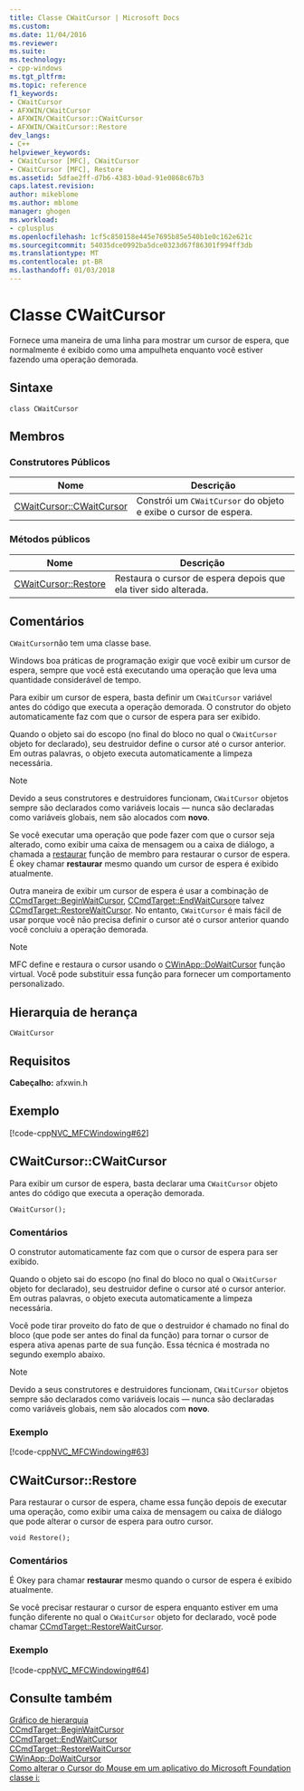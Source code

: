 ```yaml
---
title: Classe CWaitCursor | Microsoft Docs
ms.custom: 
ms.date: 11/04/2016
ms.reviewer: 
ms.suite: 
ms.technology:
- cpp-windows
ms.tgt_pltfrm: 
ms.topic: reference
f1_keywords:
- CWaitCursor
- AFXWIN/CWaitCursor
- AFXWIN/CWaitCursor::CWaitCursor
- AFXWIN/CWaitCursor::Restore
dev_langs:
- C++
helpviewer_keywords:
- CWaitCursor [MFC], CWaitCursor
- CWaitCursor [MFC], Restore
ms.assetid: 5dfae2ff-d7b6-4383-b0ad-91e0868c67b3
caps.latest.revision: 
author: mikeblome
ms.author: mblome
manager: ghogen
ms.workload:
- cplusplus
ms.openlocfilehash: 1cf5c850158e445e7695b85e540b1e0c162e621c
ms.sourcegitcommit: 54035dce0992ba5dce0323d67f86301f994ff3db
ms.translationtype: MT
ms.contentlocale: pt-BR
ms.lasthandoff: 01/03/2018
---
```

# <a name="cwaitcursor-class"></a>Classe CWaitCursor
Fornece uma maneira de uma linha para mostrar um cursor de espera, que normalmente é exibido como uma ampulheta enquanto você estiver fazendo uma operação demorada.  
  
## <a name="syntax"></a>Sintaxe  
  
```  
class CWaitCursor  
```  
  
## <a name="members"></a>Membros  
  
### <a name="public-constructors"></a>Construtores Públicos  
  
|Nome|Descrição|  
|----------|-----------------|  
|[CWaitCursor::CWaitCursor](#cwaitcursor)|Constrói um `CWaitCursor` do objeto e exibe o cursor de espera.|  
  
### <a name="public-methods"></a>Métodos públicos  
  
|Nome|Descrição|  
|----------|-----------------|  
|[CWaitCursor::Restore](#restore)|Restaura o cursor de espera depois que ela tiver sido alterada.|  
  
## <a name="remarks"></a>Comentários  
 `CWaitCursor`não tem uma classe base.  
  
 Windows boa práticas de programação exigir que você exibir um cursor de espera, sempre que você está executando uma operação que leva uma quantidade considerável de tempo.  
  
 Para exibir um cursor de espera, basta definir um `CWaitCursor` variável antes do código que executa a operação demorada. O construtor do objeto automaticamente faz com que o cursor de espera para ser exibido.  
  
 Quando o objeto sai do escopo (no final do bloco no qual o `CWaitCursor` objeto for declarado), seu destruidor define o cursor até o cursor anterior. Em outras palavras, o objeto executa automaticamente a limpeza necessária.  
  
> [!NOTE]
>  Devido a seus construtores e destruidores funcionam, `CWaitCursor` objetos sempre são declarados como variáveis locais — nunca são declaradas como variáveis globais, nem são alocados com **novo**.  
  
 Se você executar uma operação que pode fazer com que o cursor seja alterado, como exibir uma caixa de mensagem ou a caixa de diálogo, a chamada a [restaurar](#restore) função de membro para restaurar o cursor de espera. É okey chamar **restaurar** mesmo quando um cursor de espera é exibido atualmente.  
  
 Outra maneira de exibir um cursor de espera é usar a combinação de [CCmdTarget::BeginWaitCursor](../../mfc/reference/ccmdtarget-class.md#beginwaitcursor), [CCmdTarget::EndWaitCursor](../../mfc/reference/ccmdtarget-class.md#endwaitcursor)e talvez [CCmdTarget::RestoreWaitCursor](../../mfc/reference/ccmdtarget-class.md#restorewaitcursor). No entanto, `CWaitCursor` é mais fácil de usar porque você não precisa definir o cursor até o cursor anterior quando você concluiu a operação demorada.  
  
> [!NOTE]
>  MFC define e restaura o cursor usando o [CWinApp::DoWaitCursor](../../mfc/reference/cwinapp-class.md#dowaitcursor) função virtual. Você pode substituir essa função para fornecer um comportamento personalizado.  
  
## <a name="inheritance-hierarchy"></a>Hierarquia de herança  
 `CWaitCursor`  
  
## <a name="requirements"></a>Requisitos  
 **Cabeçalho:** afxwin.h  
  
## <a name="example"></a>Exemplo  
 [!code-cpp[NVC_MFCWindowing#62](../../mfc/reference/codesnippet/cpp/cwaitcursor-class_1.cpp)]  
  
##  <a name="cwaitcursor"></a>CWaitCursor::CWaitCursor  
 Para exibir um cursor de espera, basta declarar uma `CWaitCursor` objeto antes do código que executa a operação demorada.  
  
```  
CWaitCursor();
```  
  
### <a name="remarks"></a>Comentários  
 O construtor automaticamente faz com que o cursor de espera para ser exibido.  
  
 Quando o objeto sai do escopo (no final do bloco no qual o `CWaitCursor` objeto for declarado), seu destruidor define o cursor até o cursor anterior. Em outras palavras, o objeto executa automaticamente a limpeza necessária.  
  
 Você pode tirar proveito do fato de que o destruidor é chamado no final do bloco (que pode ser antes do final da função) para tornar o cursor de espera ativa apenas parte de sua função. Essa técnica é mostrada no segundo exemplo abaixo.  
  
> [!NOTE]
>  Devido a seus construtores e destruidores funcionam, `CWaitCursor` objetos sempre são declarados como variáveis locais — nunca são declaradas como variáveis globais, nem são alocados com **novo**.  
  
### <a name="example"></a>Exemplo  
 [!code-cpp[NVC_MFCWindowing#63](../../mfc/reference/codesnippet/cpp/cwaitcursor-class_2.cpp)]  
  
##  <a name="restore"></a>CWaitCursor::Restore  
 Para restaurar o cursor de espera, chame essa função depois de executar uma operação, como exibir uma caixa de mensagem ou caixa de diálogo que pode alterar o cursor de espera para outro cursor.  
  
```  
void Restore();
```  
  
### <a name="remarks"></a>Comentários  
 É Okey para chamar **restaurar** mesmo quando o cursor de espera é exibido atualmente.  
  
 Se você precisar restaurar o cursor de espera enquanto estiver em uma função diferente no qual o `CWaitCursor` objeto for declarado, você pode chamar [CCmdTarget::RestoreWaitCursor](../../mfc/reference/ccmdtarget-class.md#restorewaitcursor).  
  
### <a name="example"></a>Exemplo  
 [!code-cpp[NVC_MFCWindowing#64](../../mfc/reference/codesnippet/cpp/cwaitcursor-class_3.cpp)]  
  
## <a name="see-also"></a>Consulte também  
 [Gráfico de hierarquia](../../mfc/hierarchy-chart.md)   
 [CCmdTarget::BeginWaitCursor](../../mfc/reference/ccmdtarget-class.md#beginwaitcursor)   
 [CCmdTarget::EndWaitCursor](../../mfc/reference/ccmdtarget-class.md#endwaitcursor)   
 [CCmdTarget::RestoreWaitCursor](../../mfc/reference/ccmdtarget-class.md#restorewaitcursor)   
 [CWinApp::DoWaitCursor](../../mfc/reference/cwinapp-class.md#dowaitcursor)   
 [Como alterar o Cursor do Mouse em um aplicativo do Microsoft Foundation classe i:](http://go.microsoft.com/fwlink/p/?linkid=128044)



